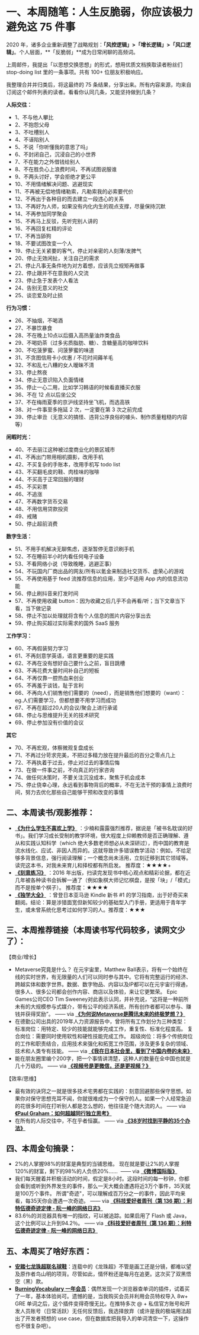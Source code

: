 # 一、本周随笔：人生反脆弱，你应该极力避免这 75 件事

2020 年，诸多企业重新调整了战略规划：**「风控逻辑」>「增长逻辑」>「风口逻辑」**。个人层面，**「反脆弱」**成为日常闲聊的高频词。

上周邮件，我提出「以思想交换思想」的形式，想用优质文档换取读者粉丝们 stop-doing list 里的一条事项。共有 100+ 位朋友积极响应。

我整理合并并归类后，将这最终的 75 条结果，分享出来。所有内容来源，均来自订阅这个邮件列表的读者。看看你认同几条，又能坚持做到几条？

**人际交往：**
* 1、不与他人攀比
* 2、不抱怨父母
* 3、不吐槽别人
* 4、不诬陷别人
* 5、不说「你听懂我的意思了吗」
* 6、不封闭自己，沉浸自己的小世界
* 7、不在能力之外借钱给别人
* 8、不在胜负心上浪费时间，不再试图说服谁
* 9、不两头讨好，学会拒绝才更公平
* 10、不用情绪解决问题、逃避现实
* 11、不再被无偿地情绪勒索，凡勒索我的必索要代价
* 12、不再出于各种目的而去建立一段违心的关系
* 13、不再好为人师，如果没有内化内生的观点支撑，尽量保持沉默
* 14、不再参加同学聚会
* 15、不再马上反驳，先听完别人讲的
* 16、不再回复杠精的评论
* 17、不再当舔狗
* 18、不要试图改变一个人
* 19、停止无关紧要的客气，停止对亲密的人刻薄/发脾气
* 20、停止无效闲扯，关注自己的需求
* 21、停止凡事无条件地为对方着想，应该先立规矩再做事
* 22、停止跟并不在意我的人交流
* 23、停止急于发表个人看法
* 24、告别无意义的社交
* 25、谈恋爱及时止损

**行为习惯：**
* 26、不抽烟，不喝酒
* 27、不暴饮暴食
* 28、不在晚上10点以后摄入高热量油炸类食品
* 29、不喝奶茶（过多劣质脂肪、糖）、含糖量高的咖啡饮料
* 30、不吃菠萝蜜、问菠萝蜜的味道
* 31、不贪图信用卡小优惠 / 不花时间薅羊毛
* 32、不和乱七八糟的女人暧昧不清
* 33、停止熬夜
* 34、停止无意识陷入负面情绪
* 35、停止一心二用，比如学习韩语的时候看直播买衣服
* 36、不在 12 点以后坐公交
* 37、不在梅雨夏季的京沪线坚持坐飞机，而选高铁
* 38、对一件事至多拖延 2 次，一定要在第 3 次之前完成
* 39、停止审丑（无意义的搞怪、违背公序良俗的噱头、制作质量粗糙的内容等）


**闲暇时光：**
* 40、不去丽江这种被过度商业化的景区城市
* 41、不再出门带用相机摄影，改用手机
* 42、不买复杂的手账本，改用手机写 todo list
* 43、不买翻毛皮的鞋、肉桂味的咖啡
* 44、不买高于正常回报的理财
* 45、不买彩票
* 46、不追涨
* 47、不再数字货币交易
* 48、不用信用贷款投资
* 49、戒赌
* 50、停止超前消费


**数字生活：**
* 51、不用手机解决无聊焦虑，逐渐暂停无意识刷手机
* 52、不在睡前半小时内看任何电子设备
* 53、不看网络小说（导致晚睡，逃避正事）
* 54、不玩国内厂商出品的网友/所有以氪金来制造社交货币、虚荣心的游戏
* 55、不再使用基于 feed 流推荐信息的应用，至少不适用 App 内的信息流功能
* 56、停止刷抖音来打发时间
* 57、不再使用收藏 button：因为收藏之后几乎不会再看/听；当下文章当下看，当下做记录
* 58、停止不加以处理就将含有个人信息的图片内容分享出去
* 59、停止购买超过实际需求的国外 SaaS 服务

**工作学习：**
* 60、不再假装努力学习
* 61、不再刻意学英语，语言更重要的是实践
* 62、不再在没有想好自己要什么之前，盲目跳槽
* 63、不再花费大量时间补自己的短板
* 64、不再仅靠一腔热血来创业
* 65、不再羞于谈钱，耻于言利
* 66、不再向人们销售他们需要的（need），而是销售他们想要的（want）： eg.人们需要学习，但都想要不用学习而成功
* 67、不再在超过20人的会议/聚会上进行承诺
* 68、停止与思维提升无关的技术研究
* 69、停止参加没有价值的会议

**其它**
* 70、不再宏观，体察微观复盘成长
* 71、不再过分苛求完美，不把过多精力放在提升最后的百分之零点几上
* 72、不再执着于过去，停止对过去的事情后悔
* 73、在做一件事之前，不向真正的行家咨询
* 74、做任何决策时，不要关注沉没成本，聚焦于机会成本
* 75、停止侥幸心理，永远看到事物背后的概率，不在无法干预的事情上浪费时间，努力去优化那些自己能够干预和改变的事情

## 二、本周读书/观影推荐：
* [**《为什么学生不喜欢上学》**](https://book.douban.com/subject/4864832/) ：少楠和露露强烈推荐，据说是「被书名耽误的好书」。我们学习成长受制的教学环境，很大程度上仰赖教师是否正确理解、遵从和实践认知科学（which 绝大多数老师想必从未深研过），而中国的教育是流水线化、应试、非因人而异的。这就导致许多错误教学活动：例如，不给足够多背景信息，强行阅读理解；一个概念尚未活用，立刻迁移到其它领域等。读完这本书，对我未来育儿和择校都有所启发。 推荐度：★★★★+
* [**《刻意练习》**](https://book.douban.com/subject/26895993/) ：2016 年出版，扫读完发现书中核心观点和精彩论据，都在近几年被各种读书会拆解一通了（例如象棋大师记忆棋盘，是按「块」/「模式」而不是按单个棋子）。 推荐度：★★★★
* [**《独学大全》**](https://book.douban.com/subject/35222511/) ：曾登日本亚马逊 Kindle 新书 #1 的学习指南，出于好奇买来翻阅。结论：算是涉猎面宽但新知较少的基础型入门手册，更适用于青年学生，或未曾系统化思考过如何学习的人。推荐度：★★★



## 三、本周推荐链接（本周读书写代码较多，读网文少了）：

【商业/增长】
* Metaverse究竟是什么？ 在元宇宙里，Matthew Ball表示，将有一个始终在线的实时世界，有无限量的人们可以同时参与其中。它将有完整运行的经济、跨越实体和数字世界。数据、数字物品、内容以及IP都可以在元宇宙行得通，很多人、很多公司都会创作内容、商店以及体验，来让它更繁荣。 Epic Games公司CEO Tim Sweeney对此表示认同，并补充说，“这将是一种前所未有的大规模参与式媒介，带有公平的经济系统，所有创作者都可以参与、赚钱并获得奖励”。 —— via [**《为何说Metaverse是腾讯未来的终极梦想？》**]( https://ift.tt/2VxfCy5)
* 在德勤公司出具的2019年人力资源报告中，曾将所有工作划分为三种类型： 标准岗位：用特定、较少的技能就能够完成工作，重复性、标准化程度高。 复合岗位：需要同时使用软性和硬性技能完成工作。 超级岗位：将多个传统岗位的工作和职责结合，应用技术来强化和拓宽工作范围，涉及更多复杂的领域、技术和人类专有技能。 —— via [**《我在日本社会里，看到了中国内卷的未来》**]( https://ift.tt/3mCWKd1)
* 能在朋友圈里编个200字，把一个事情讲清楚，这种人的数量在全中国也就是几十万级的。 —— via [**《视频号是更微信，还是更视频？》**]( https://ift.tt/2VIG0oW)


【效率/思维】
* 最有效的诀窍之一就是很多技术宅男都在实践的：刻意回避那些保守思想。如果你对保守思想充耳不闻，你就很难成为一个保守的人。如果一个人经常急迫的花很多时间在打听别人都是怎么想的，他往往是个随大流的人。 —— via [**《Paul Graham：如何超越同行独立思考》**]( https://ift.tt/3mDu97i)
* 在所有的人际交往中，不在乎者恒赢。 —— via [**《38岁时找到平静的35个办法》**]( https://ift.tt/39uoCwa)


## 四、本周金句摘录：
* 2%的人掌握98%的财富是典型的当铺思维。 现在就是要让2%的人掌握120%的财富，剩下的98%的人负债20%…… ​ —— via [**《微博国际版》**]( https://ift.tt/3lCz4UK)
* 我们每天醒着并积极活动的时间，假定是8小时。这段时间的每一秒钟，你都会看到或听到外界发生的事件，那么一天大概会遭遇将近3万个事件，35天就是100万个事件。 所谓"奇迹"，可以理解成百万分之一的事件，因此平均来看，每35天你会遭遇一次奇迹。 —— via [**《科技爱好者周刊（第 136 期）：利特伍德奇迹定律 - 阮一峰的网络日志》**]( https://ift.tt/33HIFUp)
* 83.6％的浏览器具有唯一的指纹，可以被追踪。如果启用了 Flash 或 Java，这个比例可以上升到94.2％。 —— via [**《科技爱好者周刊（第 136 期）：利特伍德奇迹定律 - 阮一峰的网络日志》**]( https://ift.tt/33HIFUp)





## 五、本周买了啥好东西：
* [**安踏七龙珠超联名球鞋**](https://detail.tmall.com/item.htm?spm=a1z09.8149145.0.0.20816456kUdhXn&id=612836782133)：连载中的《龙珠超》不管是画工还是分镜，都难以望及原作者鸟山明的项背。尽管如此，情怀粉还是每月在追更。这次买了双黑悟空（黑）款。
* [**BurningVocabulary 一年会员**](https://burningvocabulary.com/)：偶然发现一个浏览器查单词的插件，试着买了一年，基本体验尚可。遗憾的是，当我购买会员并利用会员特权导入 8w+ GRE 单词之后，这个插件变得奇慢无比。在推特多次 @ + 私信官方账号和开发人员账号（日常活跃）无任何反馈后，我选择放弃（或许是我的极端用法超出了开发者预想的 use case，但在数据库把我导入的单词清空一下，这操作也不很复杂吧）。



